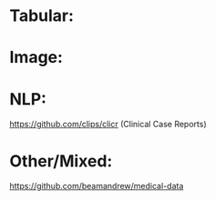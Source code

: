 # Tabular:


# Image:


# NLP:
https://github.com/clips/clicr (Clinical Case Reports)


# Other/Mixed:
https://github.com/beamandrew/medical-data
